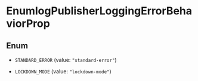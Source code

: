 

# EnumlogPublisherLoggingErrorBehaviorProp

## Enum


* `STANDARD_ERROR` (value: `"standard-error"`)

* `LOCKDOWN_MODE` (value: `"lockdown-mode"`)



